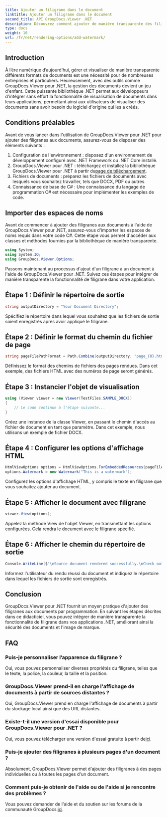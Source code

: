 ```yaml
---
title: Ajouter un filigrane dans le document
linktitle: Ajouter un filigrane dans le document
second_title: API GroupDocs.Viewer .NET
description: Découvrez comment ajouter de manière transparente des filigranes aux documents à l'aide de GroupDocs.Viewer pour .NET. Améliorez la sécurité des documents et l'image de marque avec ce didacticiel facile à suivre.
type: docs
weight: 10
url: /fr/net/rendering-options/add-watermark/
---
```

## Introduction
À l’ère numérique d’aujourd’hui, gérer et visualiser de manière transparente différents formats de documents est une nécessité pour de nombreuses entreprises et particuliers. Heureusement, avec des outils comme GroupDocs.Viewer pour .NET, la gestion des documents devient un jeu d'enfant. Cette puissante bibliothèque .NET permet aux développeurs d'intégrer sans effort la fonctionnalité de visualisation de documents dans leurs applications, permettant ainsi aux utilisateurs de visualiser des documents sans avoir besoin du logiciel d'origine qui les a créés.
## Conditions préalables
Avant de vous lancer dans l'utilisation de GroupDocs.Viewer pour .NET pour ajouter des filigranes aux documents, assurez-vous de disposer des éléments suivants :
1. Configuration de l'environnement : disposez d'un environnement de développement configuré avec .NET Framework ou .NET Core installé.
2.  GroupDocs.Viewer pour .NET : téléchargez et installez la bibliothèque GroupDocs.Viewer pour .NET à partir du[page de téléchargement](https://releases.groupdocs.com/viewer/net/).
3. Fichiers de documents : préparez les fichiers de documents avec lesquels vous souhaitez travailler, tels que DOCX, PDF ou autres.
4. Connaissance de base de C# : Une connaissance du langage de programmation C# est nécessaire pour implémenter les exemples de code.

## Importer des espaces de noms
Avant de commencer à ajouter des filigranes aux documents à l'aide de GroupDocs.Viewer pour .NET, assurez-vous d'importer les espaces de noms requis dans votre code C#. Cette étape vous permet d'accéder aux classes et méthodes fournies par la bibliothèque de manière transparente.

```csharp
using System;
using System.IO;
using GroupDocs.Viewer.Options;
```

Passons maintenant au processus d'ajout d'un filigrane à un document à l'aide de GroupDocs.Viewer pour .NET. Suivez ces étapes pour intégrer de manière transparente la fonctionnalité de filigrane dans votre application.
## Étape 1 : Définir le répertoire de sortie
```csharp
string outputDirectory = "Your Document Directory";
```
Spécifiez le répertoire dans lequel vous souhaitez que les fichiers de sortie soient enregistrés après avoir appliqué le filigrane.
## Étape 2 : Définir le format du chemin du fichier de page
```csharp
string pageFilePathFormat = Path.Combine(outputDirectory, "page_{0}.html");
```
Définissez le format des chemins de fichiers des pages rendues. Dans cet exemple, des fichiers HTML avec des numéros de page seront générés.
## Étape 3 : Instancier l'objet de visualisation
```csharp
using (Viewer viewer = new Viewer(TestFiles.SAMPLE_DOCX))
{
    // Le code continue à l'étape suivante...
}
```
Créez une instance de la classe Viewer, en passant le chemin d'accès au fichier de document en tant que paramètre. Dans cet exemple, nous utilisons un exemple de fichier DOCX.
## Étape 4 : Configurer les options d'affichage HTML
```csharp
HtmlViewOptions options = HtmlViewOptions.ForEmbeddedResources(pageFilePathFormat);
options.Watermark = new Watermark("This is a watermark");
```
Configurez les options d'affichage HTML, y compris le texte en filigrane que vous souhaitez ajouter au document.
## Étape 5 : Afficher le document avec filigrane
```csharp
viewer.View(options);
```
Appelez la méthode View de l'objet Viewer, en transmettant les options configurées. Cela rendra le document avec le filigrane spécifié.
## Étape 6 : Afficher le chemin du répertoire de sortie
```csharp
Console.WriteLine($"\nSource document rendered successfully.\nCheck output in {outputDirectory}.");
```
Informez l'utilisateur du rendu réussi du document et indiquez le répertoire dans lequel les fichiers de sortie sont enregistrés.

## Conclusion
GroupDocs.Viewer pour .NET fournit un moyen pratique d'ajouter des filigranes aux documents par programmation. En suivant les étapes décrites dans ce didacticiel, vous pouvez intégrer de manière transparente la fonctionnalité de filigrane dans vos applications .NET, améliorant ainsi la sécurité des documents et l'image de marque.
## FAQ
### Puis-je personnaliser l’apparence du filigrane ?
Oui, vous pouvez personnaliser diverses propriétés du filigrane, telles que le texte, la police, la couleur, la taille et la position.
### GroupDocs.Viewer prend-il en charge l'affichage de documents à partir de sources distantes ?
Oui, GroupDocs.Viewer prend en charge l'affichage de documents à partir du stockage local ainsi que des URL distantes.
### Existe-t-il une version d'essai disponible pour GroupDocs.Viewer pour .NET ?
Oui, vous pouvez télécharger une version d'essai gratuite à partir de[ici](https://releases.groupdocs.com/).
### Puis-je ajouter des filigranes à plusieurs pages d'un document ?
Absolument, GroupDocs.Viewer permet d'ajouter des filigranes à des pages individuelles ou à toutes les pages d'un document.
### Comment puis-je obtenir de l'aide ou de l'aide si je rencontre des problèmes ?
 Vous pouvez demander de l'aide et du soutien sur les forums de la communauté GroupDocs.[ici](https://forum.groupdocs.com/c/viewer/9).
